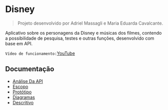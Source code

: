 # Disney

> Projeto desenvolvido por Adriel Massagli e Maria Eduarda Cavalcante.

Aplicativo sobre os personagens da Disney e músicas dos filmes, contendo a possibilidade de pesquisa, testes e outras funções, desenvolvido com base em API.

`Vídeo de funcionamento:`[YouTube](https://youtu.be/u-XHhvlUD8M)

## Documentação
* [Análise Da API](https://github.com/MariaEduCavalcante/AppDisney/wiki/An%C3%A1lise-da-API-do-projeto)
* [Escopo](https://github.com/MariaEduCavalcante/AppDisney/wiki/Escopo)
* [Protótipo](https://github.com/MariaEduCavalcante/AppDisney/wiki/Prot%C3%B3tipo)
* [Diagramas](https://github.com/MariaEduCavalcante/AppDisney/wiki/Diagramas)
* [Descritivo](https://github.com/MariaEduCavalcante/AppDisney/wiki/Descritivo)
  


